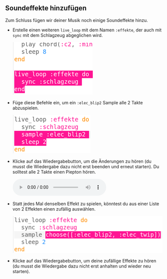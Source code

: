## Soundeffekte hinzufügen

Zum Schluss fügen wir deiner Musik noch einige Soundeffekte hinzu.

+ Erstelle einen weiteren `live_loop` mit dem Namen `:effekte`, der auch mit `sync` mit dem Schlagzeug abgeglichen wird.
    
    ![Screenshot](images/dj-effects-loop.png)

+ Füge diese Befehle ein, um ein `:elec_blip2` Sample alle 2 Takte abzuspielen.
    
    ![Screenshot](images/dj-effects-sample.png)

+ Klicke auf das Wiedergabebutton, um die Änderungen zu hören (du musst die Wiedergabe dazu nicht erst beenden und erneut starten). Du solltest alle 2 Takte einen Piepton hören.
    
    <div id="audio-preview" class="pdf-hidden">
    <audio controls preload> 
      <source src="resources/noises.mp3" type="audio/mpeg"> 
    Dein Browser unterstützt das <code>Audio-</code> Element nicht. 
    </audio>
    </div>
+ Statt jedes Mal denselben Effekt zu spielen, könntest du aus einer Liste von 2 Effekten einen zufällig auswählen.
    
    ![Screenshot](images/dj-effects-sample-choose.png)

+ Klicke auf das Wiedergabebutton, um deine zufällige Effekte zu hören (du musst die Wiedergabe dazu nicht erst anhalten und wieder neu starten).